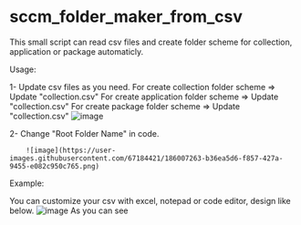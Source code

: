# sccm_folder_maker_from_csv

This small script can read csv files and create folder scheme for collection, application or package automaticly.

Usage: 

1- Update csv files as you need.
        For create collection folder scheme => Update "collection.csv"
        For create application folder scheme => Update "collection.csv"
        For create package folder scheme => Update "collection.csv"
        ![image](https://user-images.githubusercontent.com/67184421/186006706-3eff7ef9-57df-4c19-b6dc-823ff995f77d.png)


2- Change "Root Folder Name" in code.
    
        ![image](https://user-images.githubusercontent.com/67184421/186007263-b36ea5d6-f857-427a-9455-e082c950c765.png)

        
Example: 

  You can customize your csv with excel, notepad or code editor, design like below.
    ![image](https://user-images.githubusercontent.com/67184421/186006381-c3129858-cb5f-49a2-b1d8-6693303eb154.png)
   As you can see

